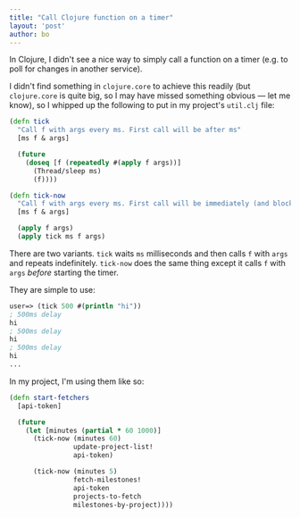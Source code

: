 ```yaml
---
title: "Call Clojure function on a timer"
layout: 'post'
author: bo
---
```


In Clojure, I didn't see a nice way to simply call a function on a timer (e.g. to poll for changes in another service). 

I didn't find something in `clojure.core` to achieve this readily (but `clojure.core` is quite big, so I may have missed something obvious — let me know), so I whipped up the following to put in my project's `util.clj` file:

``` clojure
(defn tick
  "Call f with args every ms. First call will be after ms"
  [ms f & args]

  (future
    (doseq [f (repeatedly #(apply f args))]
      (Thread/sleep ms)
      (f))))

(defn tick-now
  "Call f with args every ms. First call will be immediately (and blocking)"
  [ms f & args]

  (apply f args)
  (apply tick ms f args)
```

There are two variants. `tick` waits `ms` milliseconds and then calls `f` with `args` and repeats indefinitely. `tick-now` does the same thing except it calls `f` with `args` *before* starting the timer.

They are simple to use:

``` clojure
user=> (tick 500 #(println "hi"))
; 500ms delay
hi
; 500ms delay
hi
; 500ms delay
hi
...
```

In my project, I'm using them like so:

``` clojure
(defn start-fetchers
  [api-token]

  (future
    (let [minutes (partial * 60 1000)]
      (tick-now (minutes 60)
                update-project-list!
                api-token)

      (tick-now (minutes 5)
                fetch-milestones!
                api-token
                projects-to-fetch
                milestones-by-project))))
```
